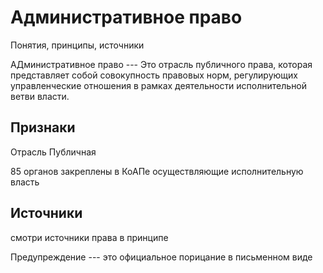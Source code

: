 # Административное право
Понятия, принципы, источники

АДминистративное право --- Это отрасль публичного права, которая представляет собой совокупность правовых норм, регулирующих управленческие отношения в рамках деятельности исполнительной ветви власти.

## Признаки
Отрасль
Публичная


85 органов закреплены в КоАПе осуществляющие исполнительную власть

## Источники
смотри источники права в принципе


Предупреждение --- это официальное порицание в письменном виде
